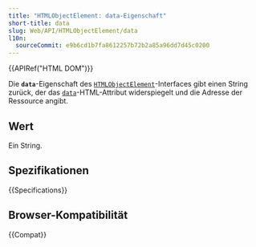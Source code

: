 ```yaml
---
title: "HTMLObjectElement: data-Eigenschaft"
short-title: data
slug: Web/API/HTMLObjectElement/data
l10n:
  sourceCommit: e9b6cd1b7fa8612257b72b2a85a96dd7d45c0200
---
```


{{APIRef("HTML DOM")}}

Die **`data`**-Eigenschaft des [`HTMLObjectElement`](/de/docs/Web/API/HTMLObjectElement)-Interfaces gibt einen String zurück, der das [`data`](/de/docs/Web/HTML/Reference/Elements/object#data)-HTML-Attribut widerspiegelt und die Adresse der Ressource angibt.

## Wert

Ein String.

## Spezifikationen

{{Specifications}}

## Browser-Kompatibilität

{{Compat}}
